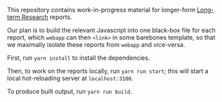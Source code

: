 This repository contains work-in-progress material for longer-form [Long-term Research](https://khanacademy.org/research) reports.

Our plan is to build the relevant Javascript into one black-box file for each report, which `webapp` can then `<link>` in some barebones template, so that we maximally isolate these reports from `webapp` and vice-versa.

First, run `yarn install` to install the dependencies.

Then, to work on the reports locally, run `yarn run start`; this will start a local hot-reloading server at `localhost:3100`.

To produce built output, run `yarn run build`.